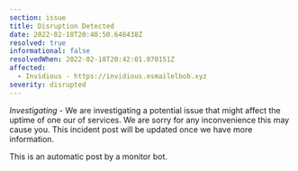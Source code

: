```yaml
---
section: issue
title: Disruption Detected
date: 2022-02-18T20:40:50.648438Z
resolved: true
informational: false
resolvedWhen: 2022-02-18T20:42:01.070151Z
affected:
  - Invidious - https://invidious.esmailelbob.xyz
severity: disrupted
---
```

*Investigating* - We are investigating a potential issue that might affect the uptime of one our of services. We are sorry for any inconvenience this may cause you. This incident post will be updated once we have more information.

This is an automatic post by a monitor bot.
        
